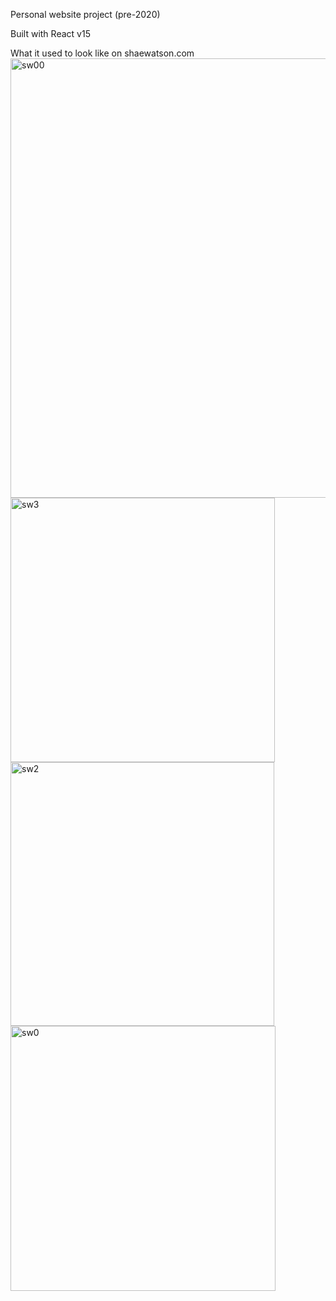 Personal website project (pre-2020)

Built with React v15

What it used to look like on shaewatson.com
<img width="703" alt="sw00" src="https://user-images.githubusercontent.com/4654628/71684855-82e40480-2d4b-11ea-82a5-a16f744c25c9.png">
<img width="423" alt="sw3" src="https://user-images.githubusercontent.com/4654628/71684863-88414f00-2d4b-11ea-9a89-6c7993a7422d.png">
<img width="422" alt="sw2" src="https://user-images.githubusercontent.com/4654628/71684869-8aa3a900-2d4b-11ea-9d65-f31464c16e61.png">
<img width="424" alt="sw0" src="https://user-images.githubusercontent.com/4654628/71684754-2e408980-2d4b-11ea-92b7-0721efac2953.png">
